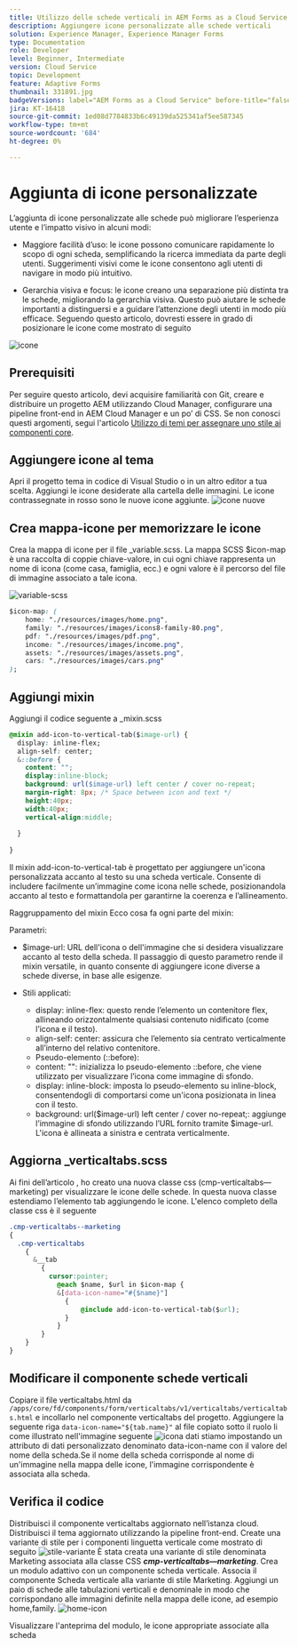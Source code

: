 ```yaml
---
title: Utilizzo delle schede verticali in AEM Forms as a Cloud Service
description: Aggiungere icone personalizzate alle schede verticali
solution: Experience Manager, Experience Manager Forms
type: Documentation
role: Developer
level: Beginner, Intermediate
version: Cloud Service
topic: Development
feature: Adaptive Forms
thumbnail: 331891.jpg
badgeVersions: label="AEM Forms as a Cloud Service" before-title="false"
jira: KT-16418
source-git-commit: 1ed08d7784833b6c49139da525341af5ee587345
workflow-type: tm+mt
source-wordcount: '684'
ht-degree: 0%

---
```


# Aggiunta di icone personalizzate

L’aggiunta di icone personalizzate alle schede può migliorare l’esperienza utente e l’impatto visivo in alcuni modi:

* Maggiore facilità d’uso: le icone possono comunicare rapidamente lo scopo di ogni scheda, semplificando la ricerca immediata da parte degli utenti. Suggerimenti visivi come le icone consentono agli utenti di navigare in modo più intuitivo.

* Gerarchia visiva e focus: le icone creano una separazione più distinta tra le schede, migliorando la gerarchia visiva. Questo può aiutare le schede importanti a distinguersi e a guidare l’attenzione degli utenti in modo più efficace.
Seguendo questo articolo, dovresti essere in grado di posizionare le icone come mostrato di seguito

![icone](assets/icons.png)

## Prerequisiti

Per seguire questo articolo, devi acquisire familiarità con Git, creare e distribuire un progetto AEM utilizzando Cloud Manager, configurare una pipeline front-end in AEM Cloud Manager e un po’ di CSS. Se non conosci questi argomenti, segui l&#39;articolo [Utilizzo di temi per assegnare uno stile ai componenti core](https://experienceleague.adobe.com/en/docs/experience-manager-cloud-service/content/forms/adaptive-forms-authoring/authoring-adaptive-forms-core-components/create-an-adaptive-form-on-forms-cs/using-themes-in-core-components#rename-env-file-theme-folder).

## Aggiungere icone al tema

Apri il progetto tema in codice di Visual Studio o in un altro editor a tua scelta.
Aggiungi le icone desiderate alla cartella delle immagini.
Le icone contrassegnate in rosso sono le nuove icone aggiunte.
![icone nuove](assets/newicons.png)

## Crea mappa-icone per memorizzare le icone

Crea la mappa di icone per il file _variable.scss. La mappa SCSS $icon-map è una raccolta di coppie chiave-valore, in cui ogni chiave rappresenta un nome di icona (come casa, famiglia, ecc.) e ogni valore è il percorso del file di immagine associato a tale icona.

![variable-scss](assets/variable.scss)

```css
$icon-map: (
    home: "./resources/images/home.png",
    family: "./resources/images/icons8-family-80.png",
    pdf: "./resources/images/pdf.png",
    income: "./resources/images/income.png",
    assets: "./resources/images/assets.png",
    cars: "./resources/images/cars.png"
);
```

## Aggiungi mixin

Aggiungi il codice seguente a _mixin.scss

```css
@mixin add-icon-to-vertical-tab($image-url) {
  display: inline-flex;
  align-self: center;
  &::before {
    content: "";
    display:inline-block;
    background: url($image-url) left center / cover no-repeat;
    margin-right: 8px; /* Space between icon and text */
    height:40px;
    width:40px;
    vertical-align:middle;
    
  }
  
}
```

Il mixin add-icon-to-vertical-tab è progettato per aggiungere un&#39;icona personalizzata accanto al testo su una scheda verticale. Consente di includere facilmente un’immagine come icona nelle schede, posizionandola accanto al testo e formattandola per garantirne la coerenza e l’allineamento.

Raggruppamento del mixin
Ecco cosa fa ogni parte del mixin:

Parametri:

* $image-url: URL dell&#39;icona o dell&#39;immagine che si desidera visualizzare accanto al testo della scheda. Il passaggio di questo parametro rende il mixin versatile, in quanto consente di aggiungere icone diverse a schede diverse, in base alle esigenze.

* Stili applicati:

   * display: inline-flex: questo rende l’elemento un contenitore flex, allineando orizzontalmente qualsiasi contenuto nidificato (come l’icona e il testo).
   * align-self: center: assicura che l’elemento sia centrato verticalmente all’interno del relativo contenitore.
   * Pseudo-elemento (::before):
   * content: &quot;&quot;: inizializza lo pseudo-elemento ::before, che viene utilizzato per visualizzare l’icona come immagine di sfondo.
   * display: inline-block: imposta lo pseudo-elemento su inline-block, consentendogli di comportarsi come un&#39;icona posizionata in linea con il testo.
   * background: url($image-url) left center / cover no-repeat;: aggiunge l’immagine di sfondo utilizzando l’URL fornito tramite $image-url. L&#39;icona è allineata a sinistra e centrata verticalmente.

## Aggiorna _verticaltabs.scss

Ai fini dell’articolo , ho creato una nuova classe css (cmp-verticaltabs—marketing) per visualizzare le icone delle schede. In questa nuova classe estendiamo l’elemento tab aggiungendo le icone. L&#39;elenco completo della classe css è il seguente

```css
.cmp-verticaltabs--marketing
{
  .cmp-verticaltabs
    {
      &__tab 
        {
          cursor:pointer;
            @each $name, $url in $icon-map {
            &[data-icon-name="#{$name}"]
              {
                  @include add-icon-to-vertical-tab($url);
              }
            }
        }
    }
}
```

## Modificare il componente schede verticali

Copiare il file verticaltabs.html da ```/apps/core/fd/components/form/verticaltabs/v1/verticaltabs/verticaltabs.html``` e incollarlo nel componente verticaltabs del progetto. Aggiungere la seguente riga ```data-icon-name="${tab.name}"``` al file copiato sotto il ruolo li come illustrato nell&#39;immagine seguente
![icona dati](assets/data-icons.png)
stiamo impostando un attributo di dati personalizzato denominato data-icon-name con il valore del nome della scheda.Se il nome della scheda corrisponde al nome di un&#39;immagine nella mappa delle icone, l&#39;immagine corrispondente è associata alla scheda.



## Verifica il codice

Distribuisci il componente verticaltabs aggiornato nell’istanza cloud.
Distribuisci il tema aggiornato utilizzando la pipeline front-end.
Create una variante di stile per i componenti linguetta verticale come mostrato di seguito
![stile-variante](assets/verticaltab-style-variation.png)
È stata creata una variante di stile denominata Marketing associata alla classe CSS _**cmp-verticaltabs—marketing**_.
Crea un modulo adattivo con un componente scheda verticale. Associa il componente Scheda verticale alla variante di stile Marketing.
Aggiungi un paio di schede alle tabulazioni verticali e denominale in modo che corrispondano alle immagini definite nella mappa delle icone, ad esempio home,family.
![home-icon](assets/tab-name.png)

Visualizzare l&#39;anteprima del modulo, le icone appropriate associate alla scheda
